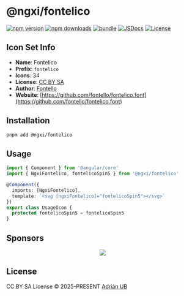 # @ngxi/fontelico

[![npm version][npm-version-src]][npm-version-href]
[![npm downloads][npm-downloads-src]][npm-downloads-href]
[![bundle][bundle-src]][bundle-href]
[![JSDocs][jsdocs-src]][jsdocs-href]
[![License][license-src]][license-href]

## Icon Set Info

- **Name**: Fontelico
- **Prefix**: `fontelico`
- **Icons**: 34
- **License**: [CC BY SA](https://creativecommons.org/licenses/by-sa/3.0/)
- **Author**: [Fontello](https://github.com/fontello/fontelico.font)
- **Website**: [https://github.com/fontello/fontelico.font](https://github.com/fontello/fontelico.font)

## Installation

```sh
pnpm add @ngxi/fontelico
```

## Usage

```ts
import { Component } from '@angular/core'
import { NgxiFontelico, fontelicoSpin5 } from '@ngxi/fontelico'

@Component({
  imports: [NgxiFontelico],
  template: `<svg [ngxiFontelico]="fontelicoSpin5"></svg>`
})
export class UsageIcon {
  protected fontelicoSpin5 = fontelicoSpin5
}
```

## Sponsors

<p align="center">
  <a href="https://cdn.jsdelivr.net/gh/adrian-ub/static/sponsors.svg">
    <img src='https://cdn.jsdelivr.net/gh/adrian-ub/static/sponsors.svg'/>
  </a>
</p>

## License

CC BY SA License © 2025-PRESENT [Adrián UB](https://github.com/adrian-ub)

<!-- Badges -->

[npm-version-src]: https://img.shields.io/npm/v/@ngxi/fontelico?style=flat&colorA=080f12&colorB=1fa669
[npm-version-href]: https://npmjs.com/package/@ngxi/fontelico
[npm-downloads-src]: https://img.shields.io/npm/dm/@ngxi/fontelico?style=flat&colorA=080f12&colorB=1fa669
[npm-downloads-href]: https://npmjs.com/package/@ngxi/fontelico
[bundle-src]: https://img.shields.io/bundlephobia/minzip/@ngxi/fontelico?style=flat&colorA=080f12&colorB=1fa669&label=minzip
[bundle-href]: https://bundlephobia.com/result?p=@ngxi/fontelico
[license-src]: https://img.shields.io/npm/l/@ngxi/fontelico?style=flat&colorA=080f12&colorB=1fa669
[license-href]: https://github.com/adrian-ub/ngxi/blob/main/LICENSE
[jsdocs-src]: https://img.shields.io/badge/jsdocs-reference-080f12?style=flat&colorA=080f12&colorB=1fa669
[jsdocs-href]: https://www.jsdocs.io/package/@ngxi/fontelico
